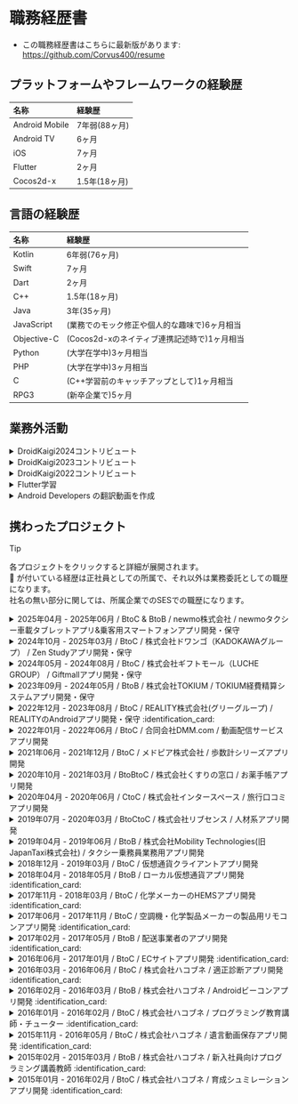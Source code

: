 <!-- ---
stylesheet: https://cdnjs.cloudflare.com/ajax/libs/github-markdown-css/2.10.0/github-markdown.min.css
body_class: markdown-body
css: |-
  .page-break { page-break-after: always; }
  .markdown-body { font-size: 11px; }
  .markdown-body pre > code { white-space: pre-wrap; }
--- -->

# 職務経歴書

- この職務経歴書はこちらに最新版があります: https://github.com/Corvus400/resume

## プラットフォームやフレームワークの経験歴

|      名称      | 経験歴        |
|:---------------|:-----------|
| Android Mobile | 7年弱(88ヶ月)  |
| Android TV     | 6ヶ月        |
| iOS            | 7ヶ月        |
| Flutter        | 2ヶ月        |
| Cocos2d-x      | 1.5年(18ヶ月) |

## 言語の経験歴

|     名称    | 経験歴                          |
|:------------|:-----------------------------|
| Kotlin      | 6年弱(76ヶ月)                    |
| Swift       | 7ヶ月                          |
| Dart        | 2ヶ月                          |
| C++         | 1.5年(18ヶ月)                   |
| Java        | 3年(35ヶ月)                     |
| JavaScript  | (業務でのモック修正や個人的な趣味で)6ヶ月相当     |
| Objective-C | (Cocos2d-xのネイティブ連携記述時で)1ヶ月相当 |
| Python      | (大学在学中)3ヶ月相当                 |
| PHP         | (大学在学中)3ヶ月相当                 |
| C           | (C++学習前のキャッチアップとして)1ヶ月相当     |
| RPG3        | (新卒企業で)5ヶ月                   |

<div class="page-break"></div>

## 業務外活動

<details><summary>DroidKaigi2024コントリビュート</summary>

- 8/11のリポジトリ公開から9/10までの31日間コントリビュートしました
- 結果と貢献を通じて何を学んだかはZennに纏めておりますのでそちらをご覧ください
  - [DroidKaigi2024のカンファレンスアプリに107個のPRがマージされました(一ヶ月間継続貢献)](https://zenn.dev/todayama_r/articles/55ddcb366cbc50)
- 3年連続[Welcome Talkにてオーガナイザーの方々と並ぶ形でご紹介頂きました](https://x.com/Todayama_R/status/1834398835327861168)
- 今年も去年同様[Takahiromさんに並ぶ二位の位置を占めることが出来ました](https://x.com/Todayama_R/status/1834398443361763519)

</details>

<details><summary>DroidKaigi2023コントリビュート</summary>

- 8/14のリポジトリ公開から9/13までの30日間コントリビュートしました
- 結果と貢献を通じて何を学んだかは[Zenn](https://zenn.dev/todayama_r/articles/404e358eaac1f1)に纏めておりますのでそちらをご覧ください
- 今年も前年同様[Welcome Talkにてオーガナイザーの方々と並ぶ形でご紹介頂きました](https://x.com/Todayama_R/status/1702496851340193816?s=20)
- 今年は去年より貢献順位が一つ上がり[Takahiromさんに並ぶ二位の位置を占めることが出来ました](https://twitter.com/Todayama_R/status/1702496604190847010)

</details>

<details><summary>DroidKaigi2022コントリビュート</summary>

- 9/6のリポジトリ公開から10/2までの26日間で[大小様々なPRを38個](https://github.com/DroidKaigi/conference-app-2022/pulls?q=is%3Apr+author%3ACorvus400+)作成
  - その内2個にリポジトリオーナーの[takahirom](https://github.com/takahirom)さんより[awesomeタグ](https://github.com/DroidKaigi/conference-app-2022/pulls?q=is%3Apr+author%3ACorvus400+is%3Aclosed+label%3Aawesome)を頂きました
- [Issueも16個消化し内5個がhigh priorityのもの](https://github.com/DroidKaigi/conference-app-2022/issues?q=is%3Aissue+assignee%3ACorvus400)でした
- [DroidKaigi2022 Day1 の Welcome Talk　にてオーガナイザーの方々と並ぶ形でご紹介頂きました](https://www.youtube.com/watch?v=P8BZw_yCokc&t=5327s)

![Insights](images/Insights.png)

</details>

<details><summary>Flutter学習</summary>

- [Flutter for Android developers](https://docs.flutter.dev/get-started/flutter-for/android-devs), [Flutter Layout Cheat Sheet](https://medium.com/flutter-community/flutter-layout-cheat-sheet-5363348d037e), [Flutter Gallery](https://gallery.flutter.dev/#/) の内容を踏まえて学習
  - https://github.com/Corvus400/my-flutter-cook-book-animation-app
  - https://github.com/Corvus400/my-flutter-for-android-developers-app
  - https://github.com/Corvus400/my_flutter_layout_cheat_seat_app
  - https://github.com/Corvus400/my_flutter_animation_tutorial_app
  - https://github.com/Corvus400/my-flutter-cook-book-effects-app

</details>

<details><summary>Android Developers の翻訳動画を作成</summary>

- 参画先のキャッチアップ時間で話題として提供 https://zenn.dev/todayama_r

</details>

<div class="page-break"></div>

## 携わったプロジェクト

> [!TIP]
> 各プロジェクトをクリックすると詳細が展開されます。<br>
> :identification_card: が付いている経歴は正社員としての所属で、それ以外は業務委託としての職歴になります。<br>
> 社名の無い部分に関しては、所属企業でのSESでの職歴になります。

<details><summary>2025年04月 - 2025年06月 / BtoC & BtoB / newmo株式会社 / newmoタクシー車載タブレットアプリ&乗客用スマートフォンアプリ開発・保守</summary>

# 触れた技術スタック

- Kotlin, Jetpack Compose, Android, GraphQL(Federation), Kotlin Coroutine, Figma, GoogleMapsAPI, Datadog, Devin, Linear, Slack, MagicPod

# 概要

- 乗客が使用するアプリのストアは[此方](https://apps.apple.com/us/app/newmo-%E3%83%8B%E3%83%A5%E3%83%BC%E3%83%A2-%E3%82%BF%E3%82%AF%E3%82%B7%E3%83%BC-%E3%83%A9%E3%82%A4%E3%83%89%E3%82%B7%E3%82%A7%E3%82%A2%E3%82%A2%E3%83%97%E3%83%AA/id6738711799?mt=8)
- タクシーの乗務員が使用するタブレットのアプリはストアを使用して公開していない。
- モノリポジトリのため、Android/iOS/Web/BE全てが単一のリポジトリにて開発されている。
- 通信はGraphQLに統一されている。
  - BFFパターンではなく[Federationパターン](https://graphql.org/learn/federation/)が採用されている。
  - そのため、サブグラフとスーパーグラフが存在する。
- 乗客・乗務員両方のアプリはGoogleMap部分などComposeに対応していない部分以外はComposeで画面が構成されている。

# 担当

- 乗客用アプリ・乗務員用アプリ両方の機能追加・保守を担当。
- チーム人数は10人以上(担当が固定されていないので、人数は変動)
- リリースは一週間ごとに行われ、当番制で行うため自分も担当。
- 後半は乗務員用アプリの施策対応やMagicPodを使ったテストケースの追加がメイン。

# 課題

- 乗客用アプリはiOS側より開発が遅れていたので、iOSのリリース完了後にAndroidを普段開発していない人もオンボーディングを受けた上でコードを書いている。
  - そのため、Androidの経験の浅いメンバーによって書かれた部分の書き方が推奨の構成と異なる状態となっている。
  - ローディング表示なども入っていないため、ロード中に「さん」など固定文字だけが一瞬見えるような状態となっている。
- リリースプロセスの資料があるものの、暗黙知になっている部分が多く、資料を見るだけでは完結しない状態となっている。
  - そのためか、特定の同じ人がずっとリリース作業を担当しており、その人が休めない状態となっていた。
- 乗務員用アプリの施策対応によって、一部効果音を端末の音量設定を0に設定していても必ず鳴るようにした。
  - 音が鳴って欲しくない場面(オフィスでの開発時やQA時)でも音が鳴るようになってしまった。
- プロダクトの方針が大きく変わったことで、乗客用アプリの優先度が下がったたためアプリのQAコストを削減し、乗務員用アプリへリソースを再配分する必要がある。

# 取り組み

- 乗務員用アプリはAndroidの経験が豊富なメンバーによって記述されているため、そちらで使用されている[UiStateBuilder](https://github.com/DroidKaigi/conference-app-2023/blob/f255ed2f6f07f9f6f83bc3b15384b9bcf001d8e8/core/ui/src/commonMain/kotlin/io/github/droidkaigi/confsched2023/ui/UiStateBuilder.kt)を用いてリファクタを行った。
- リファクタと同時に[ShimmerEffect](https://github.com/valentinilk/compose-shimmer)を導入することで、ローディング表示を導入し固定文字がチラつく状態を解消した。
- 乗務員用アプリ・乗客用アプリのリリースプロセスの資料を実際にリリース作業を行なって出た不明点をもとに書き直し、リリース作業をしたことが無い人でも資料を見れば必要な手順が分かるようにすることで、単一障害点とならないようにした。
- SlackのWorkflow Builderを使用してリリース作業に役立つワークフローを追加した。
- デバッグ設定を利用して、効果音が端末の設定音量に応じて鳴る機能を追加した。
  - [DroidKaigi2024](https://github.com/DroidKaigi/conference-app-2024/pull/880)にてCompositionLocalProviderを使用していたので、この機能もCompositionLocalProviderを使用してUiStateを介さずに実現した。
- MagicPodを用いてリグレッションテストの自動化に着手した。

# 工夫した点

- DroidKaigiの知見を活用した。

</details>

<details><summary>2024年10月 - 2025年03月 / BtoC / 株式会社ドワンゴ（KADOKAWAグループ） / Zen Studyアプリ開発・保守</summary>

# 触れた技術スタック

- Kotlin, Jetpack Compose, Android, RESTAPI, Kotlin Coroutine, RxJava, Robolectric, firebase, OAuth2.0, OIDC

# 概要
- ストアは[此方](https://play.google.com/store/apps/details?id=nico.ed.nnn.zane)
- マルチモジュールだがDIは入っていない
- PresenterとInjectorと呼ばれるクラスによってDIが行われている
- [DIは入っていないがRoborazziは入っている](https://qiita.com/hiesiea/items/237524b68d70ea1fecb6)
- WebViewとNativeの混合構成

# 担当

- [R高](https://nnn.ed.jp/high_school_feature/r_high_school/)が開学するためそちらに対応するためのアプリの改修と技術調査を主に担当
- 他にもCrashlyticsで挙がってくるバグの調査・対応も担当

# 課題

- ログイン導線が変更になるためそれに対応するために[OAuth 2.0](https://datatracker.ietf.org/doc/html/rfc6749) / [OIDC](https://openid.net/developers/how-connect-works/)に準拠したログインフローを実装する必要がある
- ただし標準的なOIDCのフローや[PKCE](https://datatracker.ietf.org/doc/html/rfc7636)対応とは異なる実装を求められるため[公式ドキュメント](https://developers.google.com/identity/protocols/oauth2/native-app?hl=ja)で使用が推奨されている[AppAuth](https://github.com/openid/AppAuth-Android)を使用しない独自実装が必要
- AndroidチームにOAuth2.0 / OIDCに知見の有るメンバーが1人も居ないため自分で調べて実装・懸念点の洗い出しを行う必要がある
- レビュー前までに他のメンバーにも知識を付けてもらうための勉強会等をレビューまでに定期的に行う必要がある
  - レビュー時に他のメンバーにもOAuth2.0 / OIDCの知見が無いとレビューが出来ずタスクが進行できないので理解してもらう事は必須

# 取り組み

- 実装フェーズが複数有るのでそれらに取り組みつつOAuth2.0 / OIDCやPKCEについての知識を深める
- 他のメンバーが策定しているフローにセキュリティリスクが存在しないかの検証

# 工夫した点

- 付け焼き刃的に暗記しても意味が無いので毎日OAuth2.0 / OIDCやPKCEについて調べて実装に備えるようにした
- DroidKaigiで得た知見の共有
  - codeInsightSettings.xmlが設定されておらずCompose以外の不要なクラスがサジェストされていたのでサジェストされないようにした
  - https://github.com/DroidKaigi/conference-app-2023/pull/589

</details>

<details><summary>2024年05月 - 2024年08月 / BtoC / 株式会社ギフトモール（LUCHE GROUP） / Giftmallアプリ開発・保守</summary>

# 触れた技術スタック

- Kotlin, Jetpack Compose, Android, RESTAPI, Kotlin Coroutine, RxJava, MVVM, Dagger Hilt, MockK, Kotest, firebase

# 概要
- ストアは[此方](https://play.google.com/store/apps/details?id=jp.co.giftmall)
- マルチモジュール構成を取っておりapp/feature/cross_domain/repository等から成る
- WebViewとNativeの混合構成

# 担当

- GiftmallAndroidアプリのABテスト対応・保守を主に実施
- チーム人数は3人

# 課題

- プロパーのAndroidエンジニアが1人で手が足りておらずABテスト対応などが人数が多いiOS側と比べ対応が間に合っていない
- ABテスト対応後のコードの消し忘れなどで使われなくなったコードが多数残ったままになっている

# 取り組み

- Jetpack Composeで構成された画面のABテスト対応を主に実施
- ABテスト対応で触った箇所でどこからも参照されていないコードをボーイスカウト・ルールに則り削除
  - 削除が必要な行数が多い場合はタスクを作成し別PRで対応することでレビューし辛い状態にならないように対応
- ABテスト対応時にキャッシュ(Singleton化されたFlowを持つ簡易キャッシュ)の既存バグを発見しそちらの修正も対応
  - Flowが<Set<E>>を保持していたのでkey-valueで扱えるMapに変更することで対応

# 工夫した点

- DroidKaigi2023での貢献を通して得た知見を活用
  - ex)ABテスト対応でハプティックフィードバックを導入する対応が有ったがDroidKaigiで同様の対応をしているPRを知っていたのでそちらを参照することで機能実装は数分で対応が完了
  - [参考にしたPR](https://github.com/DroidKaigi/conference-app-2023/pull/1126)

</details>

<details><summary>2023年09月 - 2024年05月 / BtoB / 株式会社TOKIUM / TOKIUM経費精算システムアプリ開発・保守</summary>

# 触れた技術スタック

- Kotlin, Jetpack Compose, View base(Jetpack ComposeではないXML), Android, RESTAPI, Kotlin Coroutine, MVVM, LiveData, flow, Dagger2, androidx.paging, Robolectric, JUnit,

# 概要
- ストアは[此方]( https://play.google.com/store/apps/details?id=beartail.dr.keihi&hl=ja&gl=US&pli=1 )
- マルチモジュール構成(app/core/feature形式ではない)
- HiltではなくDagger2を使用してDIが行われている
- Full-ComposeではなくComposableとViewベースのUIとが混在
- Androidチームのテックリードとしてのロールが主な責務

# 担当

- TOKIUM経費精算システムアプリの新機能開発・保守を主に実施
- チーム人数は3人

# 課題
- 既存コードに影響されViewModel等の構造がベストプラクティクスから外れている
- 横連携・情報伝達・開発フロー等アプリのコード以外の部分にも多数問題が存在しそれらにより開発速度が上がらない状態が何年も続いている
  - 施策の進行時クリティカルパスの把握など通常のプロジェクト進行で必須となる事前準備がほぼ不足している
  - 施策の進行中に稼働を増やすことでしかカバー出来ない状態になることが多々発生
  - iOS側でサイレントで対応・修正している内容がAndroid側に連携されず本来発生しえなかった対応コストが余分に発生
- Figmaの有用性が低い
  - Figmaすらない画面の方が多数
  - 殆どの画面がスクリーンショットを貼り付けるだけのほぼ意味の無い状態になっている
  - テキスト色等具体的な数値等は過去に実装されたコードを見る事になっていた
- Figmaを含めたドキュメントの有用性が低い
  - ドキュメントが無いor重複して存在・記述間違いのため正しい仕様の把握が困難な状態となっておりコードが仕様の状態が何年も継続している
- Composableに対するテストが書かれたことが無かった

# 実装面以外の取り組み

- リファクタ・リアーキテクチャ計画の立案・ディスカッション・推進を主導
  - 施策の進行に伴ってリファクタ・リアーキテクチャでの対応が困難だと判断しリプレースをするメリットを説明しそちらを行うように推進
- 未整理だったSlackチャンネル・ドキュメント・Figmaの整理整頓を主導
  - PullRequestテンプレートから不要な記述を削除し必要な記述を追加しPRのレビュー効率を高める
  - [JetpackComposeに関連しない同名のクラスがサジェストされないようにする](https://github.com/DroidKaigi/conference-app-2023/pull/589)事で生産性を向上させる
  - 既に誰も見ていないbotの通知などが誰も止めずに何年も放置されていたので止め必要な情報が流れるのを防ぐ
  - チャンネル名に法則を持たせて統一しチャンネルを探す余計な手間を排除
  - GitHubの通知を行うチャンネルが存在せず手動でレビュー依頼メンションを既存メンバーが都度投稿していた
    - 専用チャンネルにGitHubアプリによるインテグレーションを追加することで余計な作業を排除
  - DroidkaigiのFigmaのようにComponent化した部品を使って画面を作成するよう主導
  - 先行して実装完了済のiOS側が作成したFigmaの内容構成に合わせComponent化した部品を用いて既存メンバーと協力してFigmaを作成
    - 本来はデザイナーが担う役割だがデザイナーが居ないため開発メンバーでFigmaを作成
  - 仕様の記述されているNotionの整理を主導
    - テンプレートを作成しビジネスサイド・開発メンバー双方がどこを見れば何の情報が有るかを分かりやすくする
- 会議体や会議の進行方法の変更を提案し横連携を行えるようにした
  - 朝会を夕会に改組
    - 重要なメンバーが参加出来ない日が多く機能していないため
  - 横展開を先に行いその後主催者が各自の進捗を聞く流れとなるように変更
    - 先に重要な連絡・ディスカッションを済ませてから主催者が進捗を聞くようにする
- 仕様の確認と段取り方法(何をまず確認しなければならないか等)の伝授を既存メンバーに対して主導
  - 段取り不足による工程の遅延・やり直しの発生が初期は非常に目立ったため
  - PERT図の導入なども提案
- メンバーのレベルを高めるためDroidkaigiのPRから一つ選んでそれについて10分話す場を週に3回設けるよう主導
  - 10分としたのは[ANDPADの取り組みの記事]( https://tech.andpad.co.jp/entry/2020/09/23/095120 )を見てのこと
- JIRAのタスク番号が偶数・奇数かで既存メンバーのどちらが自分のPRを見るかを決めていたためそのルールをGitHubActionを使用して自動化

# 実装面の取り組み
- Robolectricを使ったユニットテストを導入(自分が追加したのは199件中154件)
  - テストを導入する前にテストの記述方針を既存メンバーと調査・ディスカッションした上で導入
  - テスト内容としてはnull/non-null/境界値をチェックすることでUIが仕様通りに表示されているかをチェックする
  - DisplayNameアノテーションを使って日本語でテストの説明を入れて分かりやすくしている(メソッド名称は英語)
  - painter等に何がセットされているかは直接確認する方法は無いのでそのような場合はcontentDescriptionにセットされた値をチェックすることで代替としている
- ViewModelの構造を一般的なAndroidアプリに近づけるよう主導
  - 不要なViewModelの依存・継承を排除
  - Repository/UseCaseからデータのCRUDを行う修正を主導
- Screen・Screenで利用するComposable・ボトムシートを担当し作成
  - 3画面・9部品・5つのボトムシートコンテンツ
  - それぞれ表示パターンを目視で素早く確認出来るようにPreviewアノテーションで境界値によるUI変化をパターン網羅するように表示させている
- DroidKaigiやNow in Androidの採用した方が良いパターンを導入し他の方にもそれに合わせてもらうよう主導
  - ViewModelで[buildUiState](https://github.com/DroidKaigi/conference-app-2023/blob/f255ed2f6f07f9f6f83bc3b15384b9bcf001d8e8/core/ui/src/commonMain/kotlin/io/github/droidkaigi/confsched2023/ui/UiStateBuilder.kt#L9)を使用するよう主導
  - ダミーデータを[fake(),fakes()メソッド](https://github.com/DroidKaigi/conference-app-2023/blob/f255ed2f6f07f9f6f83bc3b15384b9bcf001d8e8/core/model/src/commonMain/kotlin/io/github/droidkaigi/confsched2023/model/Timetable.kt#L104)を作成して提供

# 工夫した点

- DroidKaigi2023での貢献を通して得た知見を活用した

</details>

<details><summary>2022年12月 - 2023年08月 / BtoC / REALITY株式会社(グリーグループ) / REALITYのAndroidアプリ開発・保守 :identification_card: </summary>

# 触れた技術スタック

- Kotlin, Jetpack Compose, Android, Protocol Buffers, RESTAPI, Kotlin Coroutine, MVVM, LiveData, flow, koin, Lokalise

# 概要
- ストアURLは此方( https://play.google.com/store/apps/details?id=net.wrightflyer.le.reality&hl=ja&gl=US&pli=1 )
- マルチモジュール構成を取っておりfeature/libraries/data/coreから成る
- UaaL( Unity as a Library )を採用しておりUnityを使用してアバターの表示を行いUnityの上にネイティブのUIを表示する構造となっている
- 12言語対応のためLokaliseというサービスを使用しstrings.xmlは手動ではなくサービスから出力されたものを使用する形となっている
- 通信クライアント部分が別リポジトリで管理されており部分的にProtocol Buffersを使用
- 新機能開発の合間に整理されていない状態となっていたドキュメントの整理などチーム全体の効率を上げるタスクも自ら実行

# 担当
- REALITY Androidアプリの新機能開発・保守を主に実施
- チーム人数は10人

# 課題
- 他社ではチャットへの流入を増やすためのシェア導線が準備されているがREALITYではアプリ外シェアがメインとなっており流入が少ない状態となっていた
- デフォルトで通知がONになっておりフォロー通知が頻繁に飛ぶため通知をOFFにされるケースが多い状態となっていた　加えて通知をOFFにするとONに戻すきっかけが存在していない
- Plural機能が使用されていないため単位の単数複数形が存在する言語の翻訳品質が低下していた
- GitHubのWikiに情報が集積されているものの整理されておらず必要な情報に辿り着くことが難しい状態となっていた

# 取り組み
- JetpackComposeによる画面の作成・REST APIの追加を実施
- JetpackComposeではpluralStringResourceを使用しXMLではgetQuantityStringを使用する事でLokaliseから出力されるリソースを表示出来るようにした
- チーム内にて協議しプロジェクト内にDocsフォルダを作成しWikiとDocsの役割分担を行い整理を実施

# 工夫した点
- DroidKaigi2022での貢献を通して得た知見を活用した

</details>

<div class="page-break"></div>

<details><summary>2022年01月 - 2022年06月 / BtoC / 合同会社DMM.com / 動画配信サービスアプリ開発</summary>

# 触れた技術スタック

- Android TV, Kotlin, GraphQL, Apollo Client, Kotlin CoroutineKotlin Multiplatform Mobile, ExoPlayer, LiveData, Kotlin Flow, Koin, MVVM, DDD, Mermaid, PlantUML, JavaScript, Node.js

# 概要
- 動画配信サービスアプリを置き換えるためのAndroid TV開発
- Kotlin Multiplatform Mobile(KMM)を利用したマルチモジュール/マルチフレームワーク構成
- GraphQL(BFF)のQueryとMutation部分も設計・実装
- 各種スキーマの定義も実施
- 設計の際にはMermaidやPlantUMLを使用してクラス図を作成しレビュー
- 主体的に自チームだけでなく各チームと仕様や実装についてやり取りを行い自走しタスクを進めた
- Android知識のキャッチアップを行う時間が業務中に有りその時間の為に [Android Developers の翻訳動画を作成](https://zenn.dev/todayama_r)するなどした
- 5/17時点で 対応画面数は10以上 UseCase類の設計も10以上 作成したPRは111個 コードは 20,290++ 9,208-- 1,191貢献

# 担当
- 17人チームのAndroid TV側を担当
- 基本設計・詳細設計・実装・単体テストを実施

# 課題 
- Android TV側にはNavigationコンポーネントが導入されておらずMainActivityのFragmentを各開発者がreplaceして遷移させる処理を各所に書いていた
  - 一ヵ月も絶たない内に遷移処理が複雑化しバグの温床になるのが目に見えていた
- Android TVはMobile開発では意識する必要のないフォーカス制御が肝であるが開発当初はチーム全員がフォーカス制御が上手く出来ず開発速度が停滞した
- GraphQLの知識が0のメンバーが殆どで有りダミーデータの直書きからQueryやMutationを実行するよう置き換える際にも開発速度が停滞した
- KMMのためiOS,Android Mobile, Android TV総勢30名以上がソースに触れる為CI(Bitrise)チェックをすり抜けてdevelopのビルドが通らない状態になる事が頻発した
- 既存サービスが有るとはいえ新規の大規模開発のためリードエンジニアだけでは対応が追い付かない部分が多々有り日々いくつもの問題が発生していた

# 取り組み 
- KoinのSharedViewModelと遷移先を判定するためのsealed interfaceを用意し各実装者がバラバラに記述していた遷移処理を統一させた
- Android TV特有のライブラリであるLeanbackのキャッチアップをチーム全体で行いフォーカス制御が上手く出来ないRecyclerViewの代わりにRowsSupportFragmentを使用するなどして開発速度の停滞を防いだ
- 自分が[参画前にキャッチアップしていたGraphQLの知識](https://github.com/Corvus400/my-server-for-graphql-learning)を基に他メンバーの実装を助ける等して開発速度の停滞を防いだ
- PRマージ後にローカルでビルド出来るかをこまめにチェックする等して対応
  - BitriseのプランをTeamsより上のVelocityプランへ引き上げるとTeamsへ戻す際に手続きに時間がかかるため
  - 最新developを取り込み必須にする設定にも出来たが頻繁にdevelopへPRがマージされる状況ではいつ迄経ってもマージできない状況になり開発速度が低下する為上記の対応
- GraphQLのモックサーバがNodemonで自動再起動されるようになっていたがindex.jsと同じディレクトリのJSファイルのみ監視しており.graphqlファイルの変更が監視されていなかった
  - そのため監視されるようにpackage.jsonを修正する対応を実施
- GraphQLにてカスタムスカラーが定義されていたもののモックされていなかった為参照されるとResolve出来ずクラッシュしていた
  - カスタムスカラーをモックするように定義を修正する対応を実施
- 他にもドキュメント(Markdown)を適宜修正するPRを出し全体周知する対応を実施する等割り当てられたタスク以外の球拾いタスクも適宜実行し対応

# 工夫した点 
- 自チームだけでなく他チームなど全体を見て重複作業の発生防止や困っている点を把握対応し個ではなくチームとしての開発速度を底上げできるよう努めた
- レビューを行う必要があるPRが毎日最低5件以上は出ており他のメンバーの作業をブロックしない為に時間を決めて全てレビューするよう務めた
- 参画前から[GraphQL](https://github.com/Corvus400/my-server-for-graphql-learning)やJetpack ComposeをUdemyの動画を購入して翻訳して見ながら実装をしてみる等してキャッチアップしていた

</details>

<details><summary>2021年06月 - 2021年12月 / BtoC / メドピア株式会社 / 歩数計シリーズアプリ開発</summary>

# 触れた技術スタック

- Android Mobile, Kotlin, LiveData, Room, Dagger, Kotlin Coroutines, Kotlin Flow, DataBinding, Realm, Flipper, OneSignal

# 概要
- 歩数計シリーズアプリ開発(Android)
- 3つの歩数計アプリをそれぞれ担当
- 新規機能追加が主
- マルチモジュール・AAC（LiveData、ViewModel、Room）・Dagger採用の歩数計テンプレートアプリをsubtreeで取り込み各プロダクトに応じたカスタマイズを行うタイプとシングルモジュール・MVPのアプリそれぞれを担当
- フルリモートにて対応

# 担当
- 7人～14人チームのAndroid側を担当
- 実装・単体テスト・結合テスト・保守・運用を実施

# 課題
- テンプレートアプリ側でDeprecated等の警告が多数出ておりGitHubでのレビュー時にbotが警告を大量に出力していたのでそれを無くす必要が有る
  - 具体的には NetworkInfo(Deprecated)・FragmentPagerAdapter(Deprecated)・startActivityForResult(Deprecated)・onActivityResult(Deprecated)・requestPermissions(Deprecated)・kotlinx.coroutines.ExperimentalCoroutinesApi(experimental)・name shadowed・unnecessary safe call(Kotlinバージョンアップに伴う引数のnon-null変更)・type mismatch・whenのcase不足・never used・no cast needed・Interfaceと実装での引数名前違い
- 新規開発のテンプレートを使用したアプリではテンプレートアプリには無い歩数を示すマーク代わりの動物の画像をアニメーションさせる機能を追加する必要が有った
- 何れのアプリもPM側が余り仕様を把握していない状態の為言葉通りにタスクを進めるのは危うい状態
- 課金機能の実装と動作確認を行う要件への対応

# 取り組み
- 地道に警告文が出ている部分を一つ一つデグレしていないか確認しながら解消
- 先に参画している開発者にアドバイスを貰いつつ他のテンプレートアプリを使用していないアプリ側の処理を参考に実装
- SlackやBacklogや昼会で口頭確認して仕様の不整合や不明点を潰しながらあやふやな部分の仕様を明確化
- テンプレートアプリが実装済みの課金機能を使用して要件を満たす

# 工夫した点
- レビューは余り細かく見るプロジェクトでは無かったがレビュー負担を減らすのと見逃しを減らす為に説明を加えた方が良いと思った箇所にGitHub上でシングルコメントを各所に追記した状態でPRを出していた
- 既存のテンプレートアプリの出来が良いので独自色を出すのは控え可能な限りテンプレートアプリの処理を参考にして機能追加や改修を行う事で作業時間を極限まで短縮した

</details>

<div class="page-break"></div>

<details><summary>2020年10月 - 2021年03月 / BtoBtoC / 株式会社くすりの窓口 / お薬手帳アプリ開発</summary>

# 概要

- お薬手帳機能他血圧手帳等複合機能アプリ開発(BtoBtoC)
- Crashlyticsに記録された不具合の改修対応等が主。

# 担当
- 6人チームのAndroid側を担当
- 実装・単体テスト・結合テストを実施

</details>

<div class="page-break"></div>

<details><summary>2020年04月 - 2020年06月 / CtoC / 株式会社インタースペース / 旅行口コミアプリ開発</summary>

# 触れた技術スタック

- Android Mobile, Kotlin, iOS, Swift, Redux, DDD, Navigator, Spek2, MockK, Mockito, Adjust, Repro, Crashlytics, DataBinding

# 概要
- 旅行先の口コミ掲載アプリ開発
- Redux・DDDのコンビネーション構成に沿って機能追加を担当
- アーキテクチャーはRobert C. MartinのClean Architectureを参考としたものを採用
- 画面の追加はNavigationコンポーネントにより実装(1Activity多Fragment)
- テスト(Spek2)の追加も機能追加と同時に実施
- app,ui,domain,infrastructureからなるマルチモジュール構造
- フルリモートにて対応

# 担当
- 5人チームのAndroid側を担当
- 実装・単体テスト・結合テストを実施

# 課題
- iOSで先行してリリースされている自社サービスアプリをAndroidでも展開する事が目的
- PMが仕様を余り把握しておらずドキュメントもあてにならない状態の為先にリリースされているiOS側のコードを見て実装を進める流れになっていた
- 実現したい内容に比して複雑なアーキテクチャーを採用している為新規機能追加や改修のスピードが落ちていた

# 取り組み
- Swiftコードを読み解きiOS側のアプリの動作を見ながら仕様の不明点を解消して実装を進めた
- キャッチアップが足りていない点を補いつつ実装を進めた

# 工夫した点
- 業務時間外でもキャッチアップを積極的に行った

</details>

<div class="page-break"></div>

<details><summary>2019年07月 - 2020年03月 / BtoCtoC / 株式会社リブセンス / 人材系アプリ開発</summary>

# 触れた技術スタック

- Android Mobile, Kotlin, Java, RxJava, DbFlow, Room, iOS, Swift, Adjust, Repro

# 概要
- 成功報酬型人材紹介アプリ開発
- アーキテクチャーはRobert C. MartinのClean Architectureを参考としたものを採用
- 機能追加・改修・ABテスト対応を実施
- RxJava1系から2系への移行とKotlin化対応も施策対応と並行して実施
- DbFlowからRoomへのマイグレーション対応も一部実施
- 正社員の方とのディスカッションに参加し要件定義部分から関わる開発スタイル
- 正社員の方と同様10%ルールに参加しiOSアプリ側の簡単な改修も行う
- 当初は出社での業務で後半よりフルリモートにて対応
- 9ヶ月で作成したPRは凡そ90個 コードは 974コミット 52,377++ 31,415-- 1,434貢献

# 担当
- 7人チームのAndroid側を担当
- 実装・単体テスト・結合テスト・保守・運用を実施

# 課題 
- Java部分が多くRxJava1やDbFlow等が使用されている部分が多くグロースに繋がり辛い部分の近代化改修が遅遅として進んでいない状態だった
- スピーディーにABテスト対応を行いグロースさせる事が非常に重視される現場だった為余日管理が他の案件より高度な物を要求された
- レビュー時にもパフォーマンスやコードの分かりやすさを非常に厳密に求められた

# 取り組み 
- 新規追加分のコードはKotlinで書き既存部分の改修やABテスト対応時についでにKotlin化や陳腐化したライブラリの入れ替えを実施
- 余日精度を上げるためにどのタスクにどの位の時間を費やしたかを日単位ではなく時間単位で毎日記録
- 可能な限り過去のレビュー指摘事項と同じ指摘事項が付かないようPRを出す前に過去のPRの指摘事項を確認してからレビューを依頼

# 工夫した点 
- PM等が会議に多く時間を取られるため仕様策定や確認に時間を多く割ける環境では無かった
  - ツーカーで済むコミュニケーションとなるように仕様の不明点を5W1Hを徹底して箇条書きにして短い文章となるようにして伝えるよう特に気を配った
- どの位の時間で終わるか不透明な部分から重点的に見積もりするようにした
- 時間が限られているので特に指摘回数が多い指摘事項については個人用SlackにメモしてPRを出す前に確認するようにした

</details>

<div class="page-break"></div>

<details><summary>2019年04月 - 2019年06月 / BtoB / 株式会社Mobility Technologies(旧JapanTaxi株式会社) / タクシー乗務員業務用アプリ開発</summary>

# 触れた技術スタック

- Android Mobile, Kotlin, DeviceOwner, ExoPlayer, AudioFocus, Service, Kotlin Coroutine, Timber, Kibana, Espresso

# 概要
- MaaS大手(現在は合併社名変更)の乗務員用アプリ開発
- Android側を担当
- DeviceOwner使用端末のOreo,Pie対応、Espressoテスト項目追加、ラジオ機能追加等(ExoPlayerやAudioFocusやService使用)
- IPタブレット(旧システム)・広告タブレット(乗客側に設置 広告掲示と料金決済等に使用)・乗務員タブレット(ナビゲーションや乗車前の乗客との連絡用 タブレットによってPh1,Ph2がそれぞれ存在)と機器が複数存在
- 出社での業務

# 担当
- 上記機器の内乗務員タブレットに使用するアプリ7人チームのAndroid開発を担当
- 実装・単体テスト・結合テストを実施

# 課題
- 乗務員が非常時にのみ使用する事を想定したラジオ機能を追加する必要が有る
  - ラジオ機能を使用している間もナビゲーションや乗客からの通話がかかってくる事が有るためAudioFocusによる制御は必須
- 新規決済手段を追加する必要が有る
  - 広告タブレットチーム側と連携する必要が有る
- DeviceOwnerを使用するアプリの為端末の更新に伴いAndroid9.0に対応する必要が有る
  - 単純にminSdkVersionを上げるだけではクラッシュして起動すらしないので起動するようにまず修正しそこから各機能が9.0更新前と同じ見た目で動くようにする必要が有る
    - 具体的には Apache HTTP対応・ManifestでのReceiver登録からregisterReceiverする方法への変更・network-security-configの設定など

# 取り組み
- 正社員の方より展開された正社員の方製のラジオアプリを参考にしてラジオ機能を追加した
- Android9.0更新時には地道に一つ一つ機能を手動で確認し表示崩れや機能が正常に動作するかの確認を目視とログ上で確認しながら改修
- 各機能の追加時に必要に応じてespressoテストを追加

# 工夫した点
- 正社員の方がミーティングや話し合いなどで拘束されている時間が長い為ツーカーで済むコミュニケーションとなるように仕様の不明点を5W1Hを徹底して箇条書きにして短い文章となるようにして伝えるよう特に気を配った

</details>

<div class="page-break"></div>

<details><summary>2018年12月 - 2019年03月 / BtoC / 仮想通貨クライアントアプリ開発</summary>

# 概要

- BtoC向けの仮想通貨クライアントアプリ開発。

# 担当
- 5人チームのAndroid側を担当
- 実装・単体テストを実施

</details>

<details><summary>2018年04月 - 2018年05月 / BtoB / ローカル仮想通貨アプリ開発 :identification_card: </summary>

# 概要

- BtoB向けの仮想通貨クライアントアプリ開発。

# 担当
- 5人チームのAndroid側を担当
- 詳細設計・実装・単体テストを実施

</details>

<div class="page-break"></div>

<details><summary>2017年11月 - 2018年03月 / BtoC / 化学メーカーのHEMSアプリ開発 :identification_card: </summary>

# 概要
- Home Energy Management Systemアプリ開発
- フルスクラッチの為要件定義から実装迄を担当
- Android側の開発アドバイス、開発手法・ツール提案等も実施
- アーキテクチャはMVC
- 出社での業務

# 触れた技術スタック

- iOS, Swift, Carthage, Android Mobile, Kotlin, Bluetooth

# 担当
- 1-4人チームのiOS側を担当
- 詳細設計・実装・単体テストを実施

# 課題
- ECHONET Lite規格に沿って蓄電池や太陽光パネルと通信し通信によって得た値をグラフ等で表示する

# 取り組み
- どのようなアーキテクチャにするか、ライブラリの選定、READMEへの使用ライブラリやアーキテクチャを記載
- 要件定義を行いつつ一人でプロジェクトに従事
  - その後追加された人員も未経験者の為自身が後から来た人員に対して知見を共有
- Android側はフルKotlinだったがAndroid開発未経験者とJavaでのAndroid開発のみ経験が有る人員だった為Kotlinでの開発の知見や開発手法・ツール提案などを実施し作業効率の向上を図った

# 工夫した点
- iOS開発自体が知識経験がほぼゼロの状態なので業務時間外でもキャッチアップを行い不利を補った
  - Bluetooth通信については iOS×BLE Core Bluetoothプログラミング を参考に実装


</details>

<div class="page-break"></div>

<details><summary>2017年06月 - 2017年11月 / BtoC / 空調機・化学製品メーカーの製品用リモコンアプリ開発 :identification_card: </summary>

# 触れた技術スタック

- Android Mobile, Java, Glide

# 概要
- 大手空調機・化学製品メーカーのエアコン・空気清浄機のリモコン(宅内・宅外)アプリ開発のAndroid側を担当
- 開発体制の改善提案等も実施
- 出社での業務

# 担当
- 6人チームのAndroid側を担当
- 基本設計・詳細設計・実装・単体テストを実施

# 課題
- 空調製品を操作するアプリの機能追加・改修を行う

# 取り組み
- メーカー側のブランドキャラクターのAnimation GIFを読み込み動作させる
  - Androidのアニメーション機能を用いてアニメーションさせていないので途中で動作を止める等の細かい制御が簡単に出来ず実装が難航
- 屋外からの空調機器操作を行う機能を追加する
  - LANに接続された空調製品とアプリを仲立ちする機器が有りそちらと連携する事で温度・湿度の取得や運転モードの設定を空調製品に伝達する機能
  - 当時の法律では屋外からの家電操作が厳しく制限されていたため法律に配慮した実装となり仕様が難解になり実装が難航
- 新しい運転モードへの対応

# 工夫した点
- 正社員同様業務委託メンバーも顧客と仕様調整を行うミーティングに参加するよう求められていたので積極的により実装が簡単になるよう働きかけた
- 他のメンバーの誰一人としてレビューをする意味を理解しておらず相互レビューではあったが仕様不備指摘や実装改善提案などをレビューでしていない状態だった
  - リーダブルコードを基にしながらレビューで他メンバーにどのようにレビューをするかを示した
- ECサイトアプリ開発の時と同様テスト項目書を作成する事を求められたのでテスト観点表を作成してそれを基にしてテスト項目書を作成する流れになるよう働きかけた
- Gitのコミットメッセージやコメントもコードを日本語で説明するような役に立たない状態だったのでコードには How コミットログには Why コードコメントには Why not を書く形にするようレビューを中心として働きかけた
  - メソッド名も同様

</details>

<div class="page-break"></div>

<details><summary>2017年02月 - 2017年05月 / BtoB / 配送事業者のアプリ開発 :identification_card: </summary>

# 概要

- 大手配送事業者の次世代業務端末機の開発。

# 担当
- 10人チームのAndroid側を担当
- 詳細設計・実装・単体テスト・結合テストを実施

</details>

<details><summary>2016年06月 - 2017年01月 / BtoC / ECサイトアプリ開発 :identification_card: </summary>

# 概要
- 大手コンビニ事業者が、複数アプリで提供していたサービスを統合する事を目的とするアプリの開発
- 出社での業務

# 担当
- 6人チームのAndroid側を担当
- 基本設計・詳細設計・実装・単体テスト・結合テストを実施

# 課題
- 多数ある自社ブランドを一つのアプリで提供する事を目的とするアプリの機能追加や改修を行う

# 取り組み
- Nativeのログイン画面をWebViewに置き換える
  - 通常は逆だがコンビニ事業者側よりログイン画面のデザイン都合でWebView化を行う事となった
  - DOMをJavaScriptで細かく制御する必要が有るがこの時期のAndroid端末はOSバージョンや端末によってWebViewの動作が一様でない為最後までこの部分の実装で難航する事になる
- Excelで基本設計書・詳細設計書・テスト仕様書を作成する事を求められる為実装前にそれらのドキュメントレビューを行い実装を行う流れ
  - ウォーターフォールだが設計書のレビューが通った後に実装を進めると実現出来ないケースや想定通りに動作しない事が判明するケースが多く設計書を修正しながら実装をする事が多かった
  - テスト仕様書についてはテスト仕様書そのものをレビューすると項目自体が多すぎてレビュー漏れが多発した為後半からはテスト観点表をレビューしそれを基にテスト項目書を作成し手動テストを行う流れとなった
- 一つ一つの実装にログ出力とコメントを書く事が求められた為要望に沿って実装
  - コメントが実装と乖離したり間違っている事も多いが保守されず放置されている
  - 使用されていないクラスの削除も認められない為不要なコードが多数残ったまま放置されている

# 工夫した点
- プロジェクト体制や人員に多くの問題を抱える中で周りの先に参画しているエンジニアに仕様やコーディングについての助言を積極的に請う事で作業時間の短縮を図った

</details>

<div class="page-break"></div>

<details><summary>2016年03月 - 2016年06月 / BtoC / 株式会社ハコブネ / 適正診断アプリ開発 :identification_card: </summary>

# 概要

- 職業適性を診断するアプリの開発の端末側を一人で担当。
- 企画内容に基づいて開発。
- Cocos2d-x使用。

# 担当
- 要件定義・基本設計・詳細設計・実装・単体テスト・結合テスト・総合テスト・保守・運用を実施

</details>

<details><summary>2016年02月 - 2016年03月 / BtoB / 株式会社ハコブネ / Androidビーコンアプリ開発 :identification_card: </summary>

# 概要

- バスの通行状態を検知するビーコンアプリの開発の端末側を一人で担当。

# 担当
- 要件定義・基本設計・詳細設計・実装・単体テスト・結合テスト・総合テスト・保守・運用を実施

</details>

<details><summary>2016年01月 - 2016年02月 / BtoC / 株式会社ハコブネ / プログラミング教育講師・チューター :identification_card: </summary>

# 概要

- 子供向けにプログラミング授業を中学校や学習塾などへ提供。講師の育成など。
- Scratchを使用。

</details>

<details><summary>2015年11月 - 2016年05月 / BtoC / 株式会社ハコブネ / 遺言動画保存アプリ開発 :identification_card: </summary>

# 概要

- 遺言動画を撮影・保存するアプリの開発の端末側を一人で担当。
- 企画内容に基づいて開発。

# 担当
- 要件定義・基本設計・詳細設計・実装・単体テスト・結合テスト・総合テスト・保守・運用を実施

</details>

<div class="page-break"></div>

<details><summary>2015年02月 - 2015年03月 / BtoB / 株式会社ハコブネ / 新入社員向けプログラミング講義教師 :identification_card: </summary>

# 概要

- 他社の新人教育要員として参画。
- Scratchを使用。


</details>

<div class="page-break"></div>

<details><summary>2015年01月 - 2016年02月 / BtoC / 株式会社ハコブネ / 育成シュミレーションアプリ開発 :identification_card: </summary>

# 触れた技術スタック

- Cocos2d-x, Android Mobile, iOS, C++, Java, Objective-C, ニフクラ mobile backend

# 概要
- 自社開発の昆虫育成シュミレーションアプリを企画・開発
- 台湾ベンダーとの共同事業。Cocos2d-x使用
- 10月のリリース後はアップデートや保守等を一人で実施
- 出社での業務

# 担当
- 1-4人チームの実装を担当
- 要件定義・基本設計・詳細設計・実装・単体テスト・結合テスト・総合テスト・保守・運用を実施

# 課題
- 受託開発メインの会社だったが自社プロダクトを持つために協業している台湾の会社と協力しゲームアプリを作成する

# 取り組み
- Cocos2d-xを使用する事でAndroid・iOSそれぞれでゲームアプリを提供する
  - Cocos2d-xのバージョンアップが頻繁に有り公式のバージョンアップコマンドを単純に実行すると失敗しビルドが出来なくなる事が多い等決して使い勝手の良いフレームワークでは無かった
  - Cocos Studio を当初使用して開発していたため保守の段階で Cocos Creator になった際にデータに互換性が無く保守が難航
- C++コードからは呼び出せない各OS依存の処理(SNSへの投稿でIntentを使用する等)はJNI等を使用してネイティブ連携
- 自社のデザイナープランナーと台湾ベンダーのデザイナープランナープログラマーと協力し企画から実装・テストまで全部担当
  - 台湾ベンダー側のプログラマーのコード品質が低すぎたため途中から外れて頂きその部分も自分で巻き取り
- アプリのimpressionの効果測定の為のライブラリ導入(C++ではなくJavaとObjective-Cでそれぞれ導入)
- PUSH通知を行うためにニフクラ mobile backendを導入
  - 公式ドキュメント通りに導入しようとすると上手くいかなかった為導入が難航

# 工夫した点
- 業務時間外でのキャッチアップ
- 入れ替わりで辞めていった正社員の方が在籍している間に可能な限り知見の共有を行ってもらう事で知識・経験不足を補った

</details>
